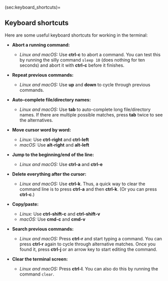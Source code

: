 (sec:keyboard_shortcuts)=
## Keyboard shortcuts

Here are some useful keyboard shortcuts for working in the terminal:

- **Abort a running command:** 
  - *Linux and macOS:* Use **ctrl-c** to abort a command. You can test this by running the silly command `sleep 10` (does nothing for ten seconds) and abort it with **ctrl-c** before it finishes.

- **Repeat previous commands:** 
  - *Linux and macOS:* Use **up** and **down** to cycle through previous commands.

- **Auto-complete file/directory names:** 
  - *Linux and macOS:* Use **tab** to auto-complete long file/directory names. If there are multiple possible matches, press **tab** twice to see the alternatives.

- **Move cursor word by word:** 
  - *Linux:* Use **ctrl-right** and **ctrl-left**
  - *macOS:* Use **alt-right** and **alt-left**

- **Jump to the beginning/end of the line:**
  - *Linux and macOS:* Use **ctrl-a** and **ctrl-e**

- **Delete everything after the cursor:**
  - *Linux and macOS:* Use **ctrl-k**. Thus, a quick way to clear the command line is to press **ctrl-a** and then **ctrl-k**. (Or you can press **ctrl-c**.)

- **Copy/paste:**
  - *Linux:* Use **ctrl-shift-c** and **ctrl-shift-v**
  - *macOS:* Use **cmd-c** and **cmd-v**

- **Search previous commands:** 
  - *Linux and macOS:* Press **ctrl-r** and start typing a command. You can press **ctrl-r** again to cycle through alternative matches. Once you found it, press **ctrl-j** or an arrow key to start editing the command.

- **Clear the terminal screen:**
  - *Linux and macOS:* Press **ctrl-l**. You can also do this by running the command `clear`.
